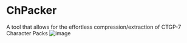 # ChPacker
A tool that allows for the effortless compression/extraction of CTGP-7 Character Packs
![image](https://github.com/user-attachments/assets/f3378b1f-a5a5-40fe-893a-73a07dbc69e3)
